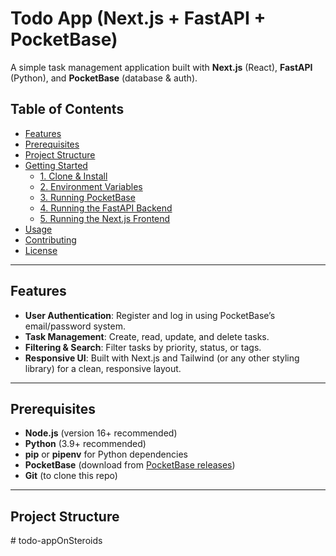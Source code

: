 # Todo App (Next.js + FastAPI + PocketBase)

A simple task management application built with **Next.js** (React), **FastAPI** (Python), and **PocketBase** (database & auth).

## Table of Contents

- [Features](#features)
- [Prerequisites](#prerequisites)
- [Project Structure](#project-structure)
- [Getting Started](#getting-started)
  - [1. Clone & Install](#1-clone--install)
  - [2. Environment Variables](#2-environment-variables)
  - [3. Running PocketBase](#3-running-pocketbase)
  - [4. Running the FastAPI Backend](#4-running-the-fastapi-backend)
  - [5. Running the Next.js Frontend](#5-running-the-nextjs-frontend)
- [Usage](#usage)
- [Contributing](#contributing)
- [License](#license)

---

## Features

- **User Authentication**: Register and log in using PocketBase’s email/password system.
- **Task Management**: Create, read, update, and delete tasks.
- **Filtering & Search**: Filter tasks by priority, status, or tags.
- **Responsive UI**: Built with Next.js and Tailwind (or any other styling library) for a clean, responsive layout.

---

## Prerequisites

- **Node.js** (version 16+ recommended)
- **Python** (3.9+ recommended)
- **pip** or **pipenv** for Python dependencies
- **PocketBase** (download from [PocketBase releases](https://github.com/pocketbase/pocketbase/releases))
- **Git** (to clone this repo)

---

## Project Structure
#   t o d o - a p p O n S t e r o i d s  
 